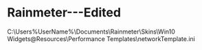 # Rainmeter---Edited

C:\Users\%UserName%\Documents\Rainmeter\Skins\Win10 Widgets\@Resources\Performance Templates\networkTemplate.ini
